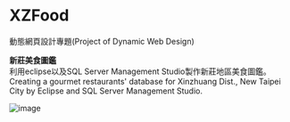 # XZFood
動態網頁設計專題(Project of Dynamic Web Design)

**新莊美食圖鑑**    
利用eclipse以及SQL Server Management Studio製作新莊地區美食圖鑑。  
Creating a gourmet restaurants' database for Xinzhuang Dist., New Taipei City by Eclipse and SQL Server Management Studio.
  
![image](https://user-images.githubusercontent.com/103955839/200850164-c40769ba-43b3-4b14-b79c-748b20c62b85.png)
